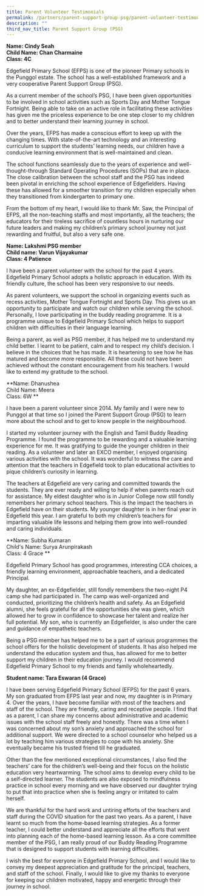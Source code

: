 ```yaml
---
title: Parent Volunteer Testimonials
permalink: /partners/parent-support-group-psg/parent-volunteer-testimonial-1/
description: ""
third_nav_title: Parent Support Group (PSG)
---
```


**Name: Cindy Seah <br>
Child Name: Chan Charmaine  <br>
Class: 4C**

Edgefield Primary School (EFPS) is one of the pioneer Primary schools in the Punggol estate. The school has a well-established framework and a very cooperative Parent Support Group (PSG).  

As a current member of the school’s PSG, I have been given opportunities to be involved in school activities such as Sports Day and Mother Tongue Fortnight. Being able to take on an active role in facilitating these activities has given me the priceless experience to be one step closer to my children and to better understand their learning journey in school.

Over the years, EFPS has made a conscious effort to keep up with the changing times. With state-of-the-art technology and an interesting curriculum to support the students’ learning needs, our children have a conducive learning environment that is well-maintained and clean.

The school functions seamlessly due to the years of experience and well-thought-through Standard Operating Procedures (SOPs) that are in place. The close calibration between the school staff and the PSG has indeed been pivotal in enriching the school experience of Edgefielders. Having these has allowed for a smoother transition for my children especially when they transitioned from kindergarten to primary one.

From the bottom of my heart, I would like to thank Mr. Saw, the Principal of EFPS, all the non-teaching staffs and most importantly, all the teachers; the educators for their tireless sacrifice of countless hours in nurturing our future leaders and making my children’s primary school journey not just rewarding and fruitful, but also a very safe one.

**Name: Lakshmi PSG member <br>
Child name: Varun Vijayakumar <br>
Class: 4 Patience**

I have been a parent volunteer with the school for the past 4 years. Edgefield Primary School adopts a holistic approach in education. With its friendly culture, the school has been very responsive to our needs.

As parent volunteers, we support the school in organizing events such as recess activities, Mother Tongue Fortnight and Sports Day. This gives us an opportunity to participate and watch our children while serving the school. Personally, I love participating in the buddy reading programme. It is a programme unique to Edgefield Primary School which helps to support children with difficulties in their language learning.

Being a parent, as well as PSG member, it has helped me to understand my child better. I learnt to be patient, calm and to respect my child’s decision. I believe in the choices that he has made. It is heartening to see how he has matured and become more responsible. All these could not have been achieved without the constant encouragement from his teachers. I would like to extend my gratitude to the school.

**Name: Dhanushea <br>
Child Name: Meera  <br>
Class: 6W **

I have been a parent volunteer since 2014. My family and I were new to Punggol at that time so I joined the Parent Support Group (PSG) to learn more about the school and to get to know people in the neighbourhood.

I started my volunteer journey with the English and Tamil Buddy Reading Programme. I found the programme to be rewarding and a valuable learning experience for me. It was gratifying to guide the younger children in their reading. As a volunteer and later an EXCO member, I enjoyed organising various activities with the school. It was wonderful to witness the care and attention that the teachers in Edgefield took to plan educational activities to pique children’s curiosity in learning.

The teachers at Edgefield are very caring and committed towards the students. They are ever ready and willing to help if when parents reach out for assistance. My eldest daughter who is in Junior College now still fondly remembers her primary school teachers. This is the impact the teachers in Edgefield have on their students. My younger daughter is in her final year in Edgefield this year. I am grateful to both my children’s teachers for imparting valuable life lessons and helping them grow into well-rounded and caring individuals.

**Name: Subha Kumaran <br>
Child's Name: Surya Arunpirakash  <br>
Class: 4 Grace **

Edgefield Primary School has good programmes, interesting CCA choices, a friendly learning environment, approachable teachers, and a dedicated Principal. 

My daughter, an ex-Edgefielder, still fondly remembers the two-night P4 camp she had participated in. The camp was well-organized and conducted, prioritizing the children’s health and safety. As an Edgefield alumni, she feels grateful for all the opportunities she was given, which allowed her to grow in confidence to showcase her talent and realize her full potential. My son, who is currently an Edgefielder, is also under the care and guidance of empathetic teachers. 

Being a PSG member has helped me to be a part of various programmes the school offers for the holistic development of students. It has also helped me understand the education system and thus, has allowed for me to better support my children in their education journey. I would recommend Edgefield Primary School to my friends and family wholeheartedly.

**Student name: Tara Eswaran (4 Grace)**

I have been serving Edgefield Primary School (EFPS) for the past 6 years. My son graduated from EFPS last year and now, my daughter is in Primary 4. Over the years, I have become familiar with most of the teachers and staff of the school. They are friendly, caring and receptive people. I find that as a parent, I can share my concerns about administrative and academic issues with the school staff freely and honestly. There was a time when I was concerned about my son’s anxiety and approached the school for additional support. We were directed to a school counselor who helped us a lot by teaching him various strategies to cope with his anxiety. She eventually became his trusted friend till he graduated.  

Other than the few mentioned exceptional circumstances, I also find the teachers’ care for the children’s well-being and their focus on the holistic education very heartwarming. The school aims to develop every child to be a self-directed learner. The students are also exposed to mindfulness practice in school every morning and we have observed our daughter trying to put that into practice when she is feeling angry or irritated to calm herself.

We are thankful for the hard work and untiring efforts of the teachers and staff during the COVID situation for the past two years. As a parent, I have learnt so much from the home-based learning strategies. As a former teacher, I could better understand and appreciate all the efforts that went into planning each of the home-based learning lesson. As a core committee member of the PSG, I am really proud of our Buddy Reading Programme that is designed to support students with learning difficulties.

I wish the best for everyone in Edgefield Primary School, and I would like to convey my deepest appreciation and gratitude for the principal, teachers, and staff of the school. Finally, I would like to give my thanks to everyone for keeping our children motivated, happy and energetic through their journey in school.